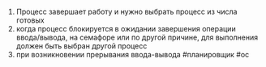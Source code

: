 1) Процесс завершает работу и нужно выбрать процесс из числа готовых
2) когда процесс блокируется в ожидании завершения операции ввода/вывода, на семафоре или по другой причине, для выполнения должен быть выбран другой процесс
3) при возникновении прерывания ввода-вывода
#планировщик #ос